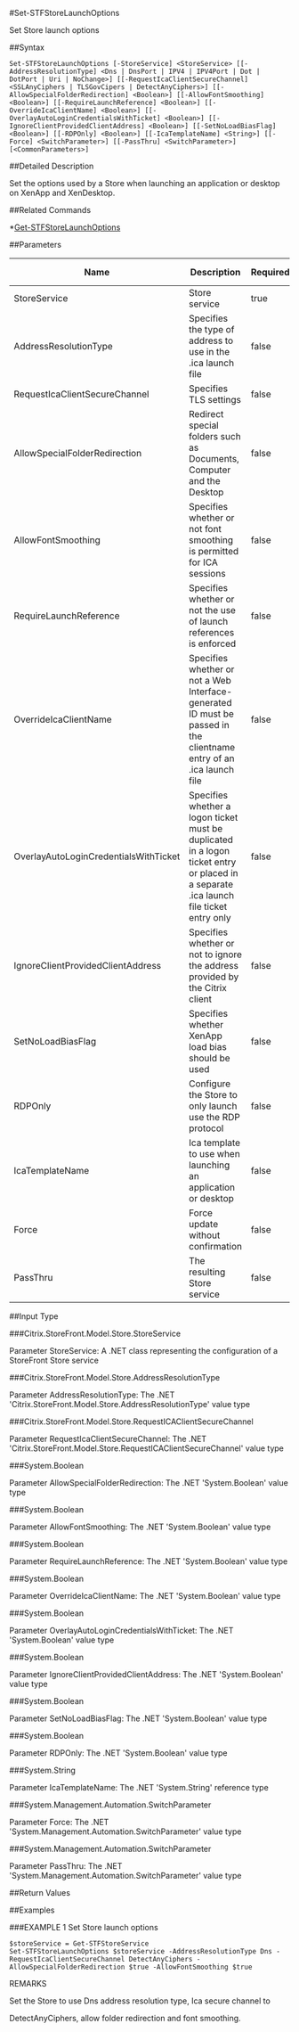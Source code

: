 #Set-STFStoreLaunchOptions
Set Store launch options
##Syntax
```Set-STFStoreLaunchOptions [-StoreService] <StoreService> [[-AddressResolutionType] <Dns | DnsPort | IPV4 | IPV4Port | Dot | DotPort | Uri | NoChange>] [[-RequestIcaClientSecureChannel] <SSLAnyCiphers | TLSGovCipers | DetectAnyCiphers>] [[-AllowSpecialFolderRedirection] <Boolean>] [[-AllowFontSmoothing] <Boolean>] [[-RequireLaunchReference] <Boolean>] [[-OverrideIcaClientName] <Boolean>] [[-OverlayAutoLoginCredentialsWithTicket] <Boolean>] [[-IgnoreClientProvidedClientAddress] <Boolean>] [[-SetNoLoadBiasFlag] <Boolean>] [[-RDPOnly] <Boolean>] [[-IcaTemplateName] <String>] [[-Force] <SwitchParameter>] [[-PassThru] <SwitchParameter>] [<CommonParameters>]
```
##Detailed Description
Set the options used by a Store when launching an application or desktop on XenApp and XenDesktop.
##Related Commands
*[Get-STFStoreLaunchOptions](Get-STFStoreLaunchOptions)
##Parameters
|Name|Description|Required?|Pipeline Input||--|--|--|--||StoreService|Store service|true|true (ByValue)||AddressResolutionType|Specifies the type of address to use in the .ica launch file|false|false||RequestIcaClientSecureChannel|Specifies TLS settings|false|false||AllowSpecialFolderRedirection|Redirect special folders such as Documents, Computer and the Desktop|false|false||AllowFontSmoothing|Specifies whether or not font smoothing is permitted for ICA sessions|false|false||RequireLaunchReference|Specifies whether or not the use of launch references is enforced|false|false||OverrideIcaClientName|Specifies whether or not a Web Interface-generated ID must be passed in the clientname entry of an .ica launch file|false|false||OverlayAutoLoginCredentialsWithTicket|Specifies whether a logon ticket must be duplicated in a logon ticket entry or placed in a separate .ica launch file ticket entry only|false|false||IgnoreClientProvidedClientAddress|Specifies whether or not to ignore the address provided by the Citrix client|false|false||SetNoLoadBiasFlag|Specifies whether XenApp load bias should be used|false|false||RDPOnly|Configure the Store to only launch use the RDP protocol|false|false||IcaTemplateName|Ica template to use when launching an application or desktop|false|false||Force|Force update without confirmation|false|false||PassThru|The resulting Store service|false|false|##Input Type
###Citrix.StoreFront.Model.Store.StoreService
Parameter StoreService: A .NET class representing the configuration of a StoreFront Store service
###Citrix.StoreFront.Model.Store.AddressResolutionType
Parameter AddressResolutionType: The .NET 'Citrix.StoreFront.Model.Store.AddressResolutionType' value type
###Citrix.StoreFront.Model.Store.RequestICAClientSecureChannel
Parameter RequestIcaClientSecureChannel: The .NET 'Citrix.StoreFront.Model.Store.RequestICAClientSecureChannel' value type
###System.Boolean
Parameter AllowSpecialFolderRedirection: The .NET 'System.Boolean' value type
###System.Boolean
Parameter AllowFontSmoothing: The .NET 'System.Boolean' value type
###System.Boolean
Parameter RequireLaunchReference: The .NET 'System.Boolean' value type
###System.Boolean
Parameter OverrideIcaClientName: The .NET 'System.Boolean' value type
###System.Boolean
Parameter OverlayAutoLoginCredentialsWithTicket: The .NET 'System.Boolean' value type
###System.Boolean
Parameter IgnoreClientProvidedClientAddress: The .NET 'System.Boolean' value type
###System.Boolean
Parameter SetNoLoadBiasFlag: The .NET 'System.Boolean' value type
###System.Boolean
Parameter RDPOnly: The .NET 'System.Boolean' value type
###System.String
Parameter IcaTemplateName: The .NET 'System.String' reference type
###System.Management.Automation.SwitchParameter
Parameter Force: The .NET 'System.Management.Automation.SwitchParameter' value type
###System.Management.Automation.SwitchParameter
Parameter PassThru: The .NET 'System.Management.Automation.SwitchParameter' value type
##Return Values
##Examples
###EXAMPLE 1 Set Store launch options
```$storeService = Get-STFStoreService
Set-STFStoreLaunchOptions $storeService -AddressResolutionType Dns -RequestIcaClientSecureChannel DetectAnyCiphers -AllowSpecialFolderRedirection $true -AllowFontSmoothing $true
```
REMARKS
Set the Store to use Dns address resolution type, Ica secure channel to
DetectAnyCiphers, allow folder redirection and font smoothing.
